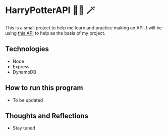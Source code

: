 # HarryPotterAPI 🧙‍♀️ 🪄

This is a small project to help me learn and practice making an API. I will be using [this API](https://hp-api.herokuapp.com/) to help as the basis of my project.

## Technologies
- Node
- Express
- DynamoDB

## How to run this program
- To be updated


## Thoughts and Reflections
- Stay tuned
